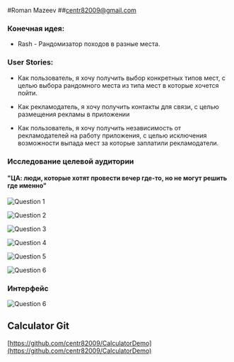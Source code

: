 #Roman Mazeev
##<centr82009@gmail.com>
### Конечная идея:
* Rash - Рандомизатор походов в разные места. 

### User Stories:
* Как пользователь, я хочу получить выбор конкретных типов мест, с целью выбора рандомного места из типа мест в которые хочется пойти.

* Как рекламодатель, я хочу получить контакты для связи, с целью размещения рекламы в приложении

* Как пользователь, я хочу получить независимость от рекламодателей на работу приложения, с целью исключения возможности выпада мест за которые заплатили рекламодатели. 
### Исследование целевой аудитории

#### "ЦА: люди, которые хотят провести вечер где-то, но не могут решить где именно"

![Question 1](https://s14.postimg.org/sb4juqte9/2016_10_02_6_54_13.png)

![Question 2](https://s14.postimg.org/72qvdbexd/2016_10_02_6_54_20.png)

![Question 3](https://s14.postimg.org/4mtnd7m8h/2016_10_02_6_54_25.png)

![Question 4](https://s14.postimg.org/b1so9vsy9/2016_10_02_6_54_30.png)

![Question 5](https://s14.postimg.org/6h6huy98x/2016_10_02_6_54_34.png)

![Question 6](https://s14.postimg.org/53euzn9zl/2016_10_02_6_54_40.png)

### Интерфейс

![Question 6](https://s15.postimg.org/s4dcdeh8b/2016_10_03_0_50_22.png)


## Calculator Git
[https://github.com/centr82009/CalculatorDemo](https://github.com/centr82009/CalculatorDemo)